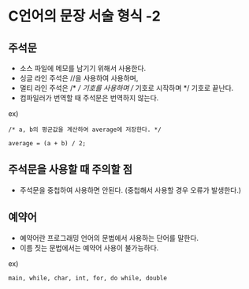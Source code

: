 # C언어의 문장 서술 형식 -2

## 주석문

- 소스 파일에 메모를 남기기 위해서 사용한다.
- 싱글 라인 주석은 //을 사용하여 사용하며,
- 멀티 라인 주석은 /* */ 기호를 사용하며 /* 기호로 시작하며 */ 기호로 끝난다.
- 컴파일러가 번역할 때 주석문은 번역하지 않는다.

ex)

    /* a, b의 평균값을 계산하여 average에 저장한다. */ 
    
    average = (a + b) / 2;


## 주석문을 사용할 때 주의할 점

- 주석문을 중첩하여 사용하면 안된다. (중첩해서 사용할 경우 오류가 발생한다.)

## 예약어 

- 예약어란 프로그래밍 언어의 문법에서 사용하는 단어를 말한다.
- 이름 짓는 문법에서는 예약어 사용이 불가능하다.

ex)

    main, while, char, int, for, do while, double


